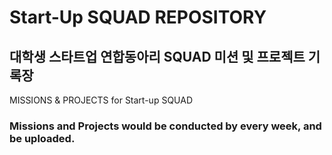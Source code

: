 # Start-Up SQUAD REPOSITORY

## 대학생 스타트업 연합동아리 SQUAD 미션 및 프로젝트 기록장
MISSIONS & PROJECTS for Start-up SQUAD


### Missions and Projects would be conducted by every week, and be uploaded.
